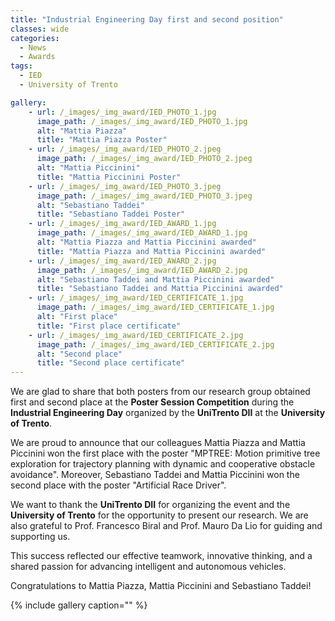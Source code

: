 ```yaml
---
title: "Industrial Engineering Day first and second position​"
classes: wide
categories:
  - News 
  - Awards
tags:
  - IED
  - University of Trento

gallery:
    - url: /_images/_img_award/IED_PHOTO_1.jpg
      image_path: /_images/_img_award/IED_PHOTO_1.jpg
      alt: "Mattia Piazza"
      title: "Mattia Piazza Poster"
    - url: /_images/_img_award/IED_PHOTO_2.jpeg
      image_path: /_images/_img_award/IED_PHOTO_2.jpeg
      alt: "Mattia Piccinini"
      title: "Mattia Piccinini Poster"
    - url: /_images/_img_award/IED_PHOTO_3.jpeg
      image_path: /_images/_img_award/IED_PHOTO_3.jpeg
      alt: "Sebastiano Taddei"
      title: "Sebastiano Taddei Poster"
    - url: /_images/_img_award/IED_AWARD_1.jpg
      image_path: /_images/_img_award/IED_AWARD_1.jpg
      alt: "Mattia Piazza and Mattia Piccinini awarded"
      title: "Mattia Piazza and Mattia Piccinini awarded"
    - url: /_images/_img_award/IED_AWARD_2.jpg
      image_path: /_images/_img_award/IED_AWARD_2.jpg
      alt: "Sebastiano Taddei and Mattia Piccinini awarded"
      title: "Sebastiano Taddei and Mattia Piccinini awarded"
    - url: /_images/_img_award/IED_CERTIFICATE_1.jpg
      image_path: /_images/_img_award/IED_CERTIFICATE_1.jpg
      alt: "First place"
      title: "First place certificate"
    - url: /_images/_img_award/IED_CERTIFICATE_2.jpg
      image_path: /_images/_img_award/IED_CERTIFICATE_2.jpg
      alt: "Second place"
      title: "Second place certificate"
---
```


We are glad to share that both posters from our research group obtained first and second place at the **Poster Session Competition** during the **Industrial Engineering Day** organized by the **UniTrento DII** at the **University of Trento**.

We are proud to announce that our colleagues Mattia Piazza and Mattia Piccinini won the first place with the poster "MPTREE: Motion primitive tree exploration for trajectory planning with dynamic and cooperative obstacle avoidance". Moreover, Sebastiano Taddei and Mattia Piccinini won the second place with the poster "Artificial Race Driver".

We want to thank the **UniTrento DII** for organizing the event and the **University of Trento** for the opportunity to present our research. We are also grateful to Prof. Francesco Biral and Prof. Mauro Da Lio for guiding and supporting us.

This success reflected our effective teamwork, innovative thinking, and a shared passion for advancing intelligent and autonomous vehicles.

Congratulations to Mattia Piazza, Mattia Piccinini and Sebastiano Taddei!
  
{% include gallery caption="" %}
